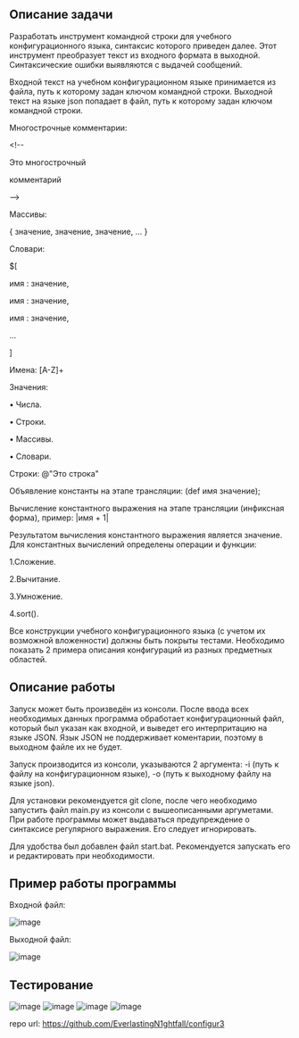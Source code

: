 ## **Описание задачи**

Разработать инструмент командной строки для учебного конфигурационного языка, синтаксис которого приведен далее. Этот инструмент преобразует текст из входного формата в выходной. Синтаксические ошибки выявляются с выдачей сообщений.

Входной текст на учебном конфигурационном языке принимается из файла, путь к которому задан ключом командной строки. Выходной текст на языке json попадает в файл, путь к которому задан ключом командной строки.

Многострочные комментарии:

\<!-- 

Это
многострочный 

комментарий 

-->

Массивы:

{ значение, значение, значение, ... }

Словари:

$[ 

имя : значение,

имя : значение, 

имя : значение,

...

]

Имена:
[A-Z]+

Значения:

•
Числа.

•
Строки.

•
Массивы.

•
Словари.

Строки:
@"Это строка"

Объявление константы на этапе трансляции:
(def имя значение);

Вычисление константного выражения на этапе трансляции (инфиксная форма), пример:
|имя + 1|

Результатом вычисления константного выражения является значение.
Для константных вычислений определены операции и функции:
 
1.Сложение.

2.Вычитание.

3.Умножение.

4.sort().

Все конструкции учебного конфигурационного языка (с учетом их возможной вложенности) должны быть покрыты тестами. Необходимо показать 2 примера описания конфигураций из разных предметных областей.

## **Описание работы**

Запуск может быть произведён из консоли. После ввода всех необходимых данных программа обработает конфигурационный файл, который был указан как входной, и выведет его интерпритацию на языке JSON. Язык JSON не поддерживает коментарии, поэтому в выходном файле их не будет.

Запуск производится из консоли, указываются 2 аргумента: -i (путь к файлу на конфигурационном языке), -o (путь к выходному файлу на языке json). 

Для установки рекомендуется git clone, после чего необходимо запустить файл main.py из консоли с вышеописанными аргуметами.
При работе программы может выдаваться предупреждение о синтаксисе регулярного выражения. Его следует игнорировать.

Для удобства был добавлен файл start.bat. Рекомендуется запускать его и редактировать при необходимости.


## **Пример работы программы**

Входной файл:

![image](https://github.com/user-attachments/assets/44b202b3-1d2f-4634-b084-6fae29386193)


Выходной файл:

![image](https://github.com/user-attachments/assets/7e2fc617-3b9e-43ab-b672-5c4be0e61fc0)

## **Тестирование**

![image](https://github.com/user-attachments/assets/606bb6c9-791f-4c3a-9e01-e5836cc9e190)
![image](https://github.com/user-attachments/assets/93076f31-7f26-46c8-ac40-a975d65c2903)
![image](https://github.com/user-attachments/assets/92980b4e-7f0c-45d6-9dc7-ed2b0595d899)
![image](https://github.com/user-attachments/assets/34bdd43b-2b76-4733-8e7e-2a290b24abe6)

repo url: https://github.com/EverlastingN1ghtfall/configur3
